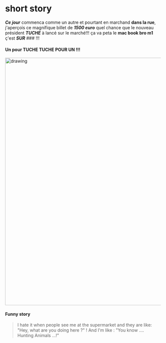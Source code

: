 # short story

***Ce jour*** commenca comme un autre et pourtant en marchand **dans la rue**, j'aperçois ce magnifique billet de ***1500 euro*** quel chance que le nouveau président ***TUCHE*** à lancé sur le marché!!! ça va peta le **mac book bro m1** ç'est ***SUR*** ### !!!
#### Un pour TUCHE TUCHE POUR UN !!!

<img src="https://i.ytimg.com/vi/_kty5oWpEGk/maxresdefault.jpg" alt="drawing" width="800"/> 

#### Funny story

> I hate it when people see me at the supermarket and they are like: "Hey, what are you doing here ?" !
> And I'm like : "You know .... Hunting Animals ...!"